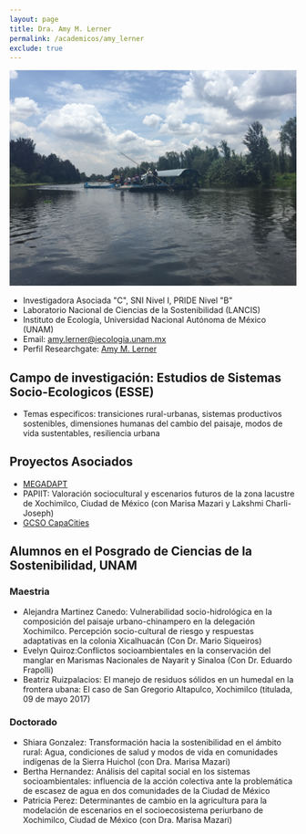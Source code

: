 ```yaml
---
layout: page
title: Dra. Amy M. Lerner
permalink: /academicos/amy_lerner
exclude: true
---
```


![image of xochi](/assets/xochi1.jpg)


- Investigadora Asociada "C", SNI Nivel I, PRIDE Nivel "B"
- Laboratorio Nacional de Ciencias de la Sostenibilidad (LANCIS)
- Instituto de Ecología, Universidad Nacional Autónoma de México (UNAM)
- Email: amy.lerner@iecologia.unam.mx
- Perfil Researchgate: [Amy M. Lerner](https://www.researchgate.net/profile/Amy_Lerner3)


## Campo de investigación: Estudios de Sistemas Socio-Ecologicos (ESSE)

- Temas especificos: transiciones rural-urbanas, sistemas productivos sostenibles, dimensiones humanas del cambio del paisaje, modos de vida sustentables, resiliencia urbana

## Proyectos Asociados

- [MEGADAPT](http://megadapt.weebly.com/?lang=en)
- PAPIIT: Valoración sociocultural y escenarios futuros de la zona lacustre de Xochimilco, Ciudad de México (con Marisa Mazari y Lakshmi Charli-Joseph)
- [GCSO CapaCities](https://sustainabilityoutcomes.org/)

## Alumnos en el Posgrado de Ciencias de la Sostenibilidad, UNAM

### Maestria

- Alejandra Martinez Canedo: Vulnerabilidad socio-hidrológica en la composición del paisaje urbano-chinampero en la delegación Xochimilco. Percepción socio-cultural de riesgo y respuestas adaptativas en la colonia Xicalhuacán (Con Dr. Mario Siqueiros)
- Evelyn Quiroz:Conflictos socioambientales en la conservación del manglar en Marismas Nacionales de Nayarit y Sinaloa (Con Dr. Eduardo Frapolli)
- Beatriz Ruizpalacios: El manejo de residuos sólidos en un humedal en la frontera ubana: El caso de San Gregorio Altapulco, Xochimilco (titulada, 09 de mayo 2017)

### Doctorado

- Shiara Gonzalez: Transformación hacia la sostenibilidad en el ámbito rural: Agua, condiciones de salud y modos de vida en comunidades indígenas de la Sierra Huichol (con Dra. Marisa Mazari)
- Bertha Hernandez: Análisis del capital social en los sistemas socioambientales: influencia de  la acción colectiva ante la problemática de escasez de agua en dos comunidades de la Ciudad de México
- Patricia Perez: Determinantes de cambio en la agricultura para la modelación de escenarios en el socioecosistema periurbano de Xochimilco, Ciudad de México (con Dra. Marisa Mazari)
